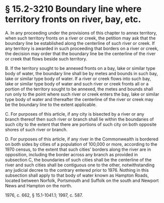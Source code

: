 # § 15.2-3210 Boundary line where territory fronts on river, bay, etc.

<p>A. In any proceeding under the provisions of this chapter to annex territory, when such territory fronts on a river or creek, the petition may ask that the boundary line be established along the centerline of such river or creek. If any territory is awarded in such proceeding that borders on a river or creek, the decision may order that the boundary line be the centerline of the river or creek that flows beside such territory.</p><p>B. If the territory sought to be annexed fronts on a bay, lake or similar type body of water, the boundary line shall be by metes and bounds in such bay, lake or similar type body of water. If a river or creek flows into such bay, lake or similar type body of water and such river or creek fronts all or a portion of the territory sought to be annexed, the metes and bounds shall run only to the point where such river or creek enters the bay, lake or similar type body of water and thereafter the centerline of the river or creek may be the boundary line to the extent applicable.</p><p>C. For purposes of this article, if any city is bisected by a river or any branch thereof then such river or branch shall lie within the boundaries of such city to the extent that there are portions of such city on both opposite shores of such river or branch.</p><p>D. For purposes of this article, if any river in the Commonwealth is bordered on both sides by cities of a population of 100,000 or more, according to the 1970 census, to the extent that such cities' borders along the river are in opposition, including the border across any branch as provided in subsection C, the boundaries of such cities shall be the centerline of the river and such cities shall be contiguous one to the other, notwithstanding any judicial decree to the contrary entered prior to 1976. Nothing in this subsection shall apply to that body of water known as Hampton Roads, located between Norfolk, Portsmouth and Suffolk on the south and Newport News and Hampton on the north.</p><p>1976, c. 662, § 15.1-1041.1; 1997, c. 587.</p>